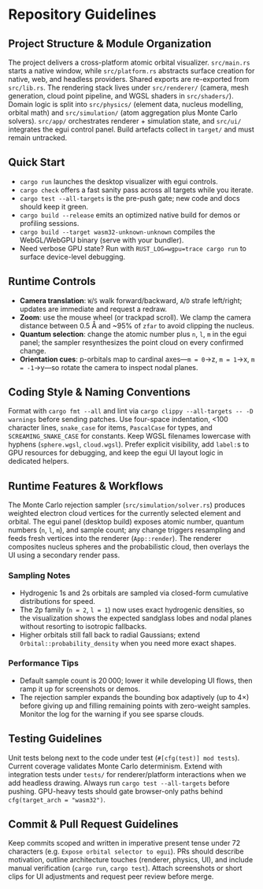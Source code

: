 # Repository Guidelines

## Project Structure & Module Organization

The project delivers a cross-platform atomic orbital visualizer. `src/main.rs` starts a native window, while `src/platform.rs` abstracts surface creation for native, web, and headless providers. Shared exports are re-exported from `src/lib.rs`. The rendering stack lives under `src/renderer/` (camera, mesh generation, cloud point pipeline, and WGSL shaders in `src/shaders/`). Domain logic is split into `src/physics/` (element data, nucleus modelling, orbital math) and `src/simulation/` (atom aggregation plus Monte Carlo solvers). `src/app/` orchestrates renderer + simulation state, and `src/ui/` integrates the egui control panel. Build artefacts collect in `target/` and must remain untracked.

## Quick Start

- `cargo run` launches the desktop visualizer with egui controls.
- `cargo check` offers a fast sanity pass across all targets while you iterate.
- `cargo test --all-targets` is the pre-push gate; new code and docs should keep it green.
- `cargo build --release` emits an optimized native build for demos or profiling sessions.
- `cargo build --target wasm32-unknown-unknown` compiles the WebGL/WebGPU binary (serve with your bundler).
- Need verbose GPU state? Run with `RUST_LOG=wgpu=trace cargo run` to surface device-level debugging.

## Runtime Controls

- **Camera translation**: `W`/`S` walk forward/backward, `A`/`D` strafe left/right; updates are immediate and request a redraw.
- **Zoom**: use the mouse wheel (or trackpad scroll). We clamp the camera distance between 0.5 Å and ~95% of `zfar` to avoid clipping the nucleus.
- **Quantum selection**: change the atomic number plus `n`, `l`, `m` in the egui panel; the sampler resynthesizes the point cloud on every confirmed change.
- **Orientation cues**: p-orbitals map to cardinal axes—`m = 0`→z, `m = 1`→x, `m = -1`→y—so rotate the camera to inspect nodal planes.

## Coding Style & Naming Conventions

Format with `cargo fmt --all` and lint via `cargo clippy --all-targets -- -D warnings` before sending patches. Use four-space indentation, <100 character lines, `snake_case` for items, `PascalCase` for types, and `SCREAMING_SNAKE_CASE` for constants. Keep WGSL filenames lowercase with hyphens (`sphere.wgsl`, `cloud.wgsl`). Prefer explicit visibility, add `label:`s to GPU resources for debugging, and keep the egui UI layout logic in dedicated helpers.

## Runtime Features & Workflows

The Monte Carlo rejection sampler (`src/simulation/solver.rs`) produces weighted electron cloud vertices for the currently selected element and orbital. The egui panel (desktop build) exposes atomic number, quantum numbers (`n`, `l`, `m`), and sample count; any change triggers resampling and feeds fresh vertices into the renderer (`App::render`). The renderer composites nucleus spheres and the probabilistic cloud, then overlays the UI using a secondary render pass.

### Sampling Notes

- Hydrogenic 1s and 2s orbitals are sampled via closed-form cumulative distributions for speed.
- The 2p family (`n = 2`, `l = 1`) now uses exact hydrogenic densities, so the visualization shows the expected sandglass lobes and nodal planes without resorting to isotropic fallbacks.
- Higher orbitals still fall back to radial Gaussians; extend `Orbital::probability_density` when you need more exact shapes.

### Performance Tips

- Default sample count is 20 000; lower it while developing UI flows, then ramp it up for screenshots or demos.
- The rejection sampler expands the bounding box adaptively (up to 4×) before giving up and filling remaining points with zero-weight samples. Monitor the log for the warning if you see sparse clouds.

## Testing Guidelines

Unit tests belong next to the code under test (`#[cfg(test)] mod tests`). Current coverage validates Monte Carlo determinism. Extend with integration tests under `tests/` for renderer/platform interactions when we add headless drawing. Always run `cargo test --all-targets` before pushing. GPU-heavy tests should gate browser-only paths behind `cfg(target_arch = "wasm32")`.

## Commit & Pull Request Guidelines

Keep commits scoped and written in imperative present tense under 72 characters (e.g. `Expose orbital selector to egui`). PRs should describe motivation, outline architecture touches (renderer, physics, UI), and include manual verification (`cargo run`, `cargo test`). Attach screenshots or short clips for UI adjustments and request peer review before merge.
